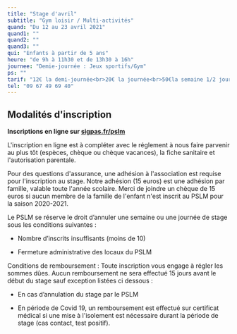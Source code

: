 ```yaml
---
title: "Stage d'avril"
subtitle: "Gym loisir / Multi-activités"
quand: "Du 12 au 23 avril 2021"
quand1: ""
quand2: ""
quand3: ""
qui: "Enfants à partir de 5 ans"
heure: "de 9h à 11h30 et de 13h30 à 16h"
journee: "Demie-journée : Jeux sportifs/Gym"
ps: ""
tarif: "12€ la demi-journée<br>20€ la journée<br>50€la semaine 1/2 journée<br>80€ la semaine journée"
tel: "09 67 49 69 40"
---
```

## Modalités d'inscription

**Inscriptions en ligne sur [sigpas.fr/pslm](https://sigpas.fr/pslm/)**

L'inscription en ligne est à compléter avec le réglement à nous faire parvenir au plus tôt (espèces, chèque ou chèque vacances), la fiche sanitaire et l'autorisation parentale.

Pour des questions d'assurance, une adhésion à l'association est requise pour l'inscription au stage. Notre adhésion (15 euros) est une adhésion par famille, valable toute l'année scolaire. Merci de joindre un chèque de 15 euros si aucun membre de la famille de l'enfant n'est inscrit au PSLM pour la saison 2020-2021.

Le PSLM se réserve le droit d’annuler une semaine ou une journée de stage sous les conditions suivantes :

- Nombre d’inscrits insuffisants (moins de 10)

- Fermeture administrative des locaux du PSLM

Conditions de remboursement : Toute inscription vous engage à régler les sommes dûes. Aucun remboursement ne sera effectué 15 jours avant le début du stage sauf exception listées ci dessous :

-	En cas d’annulation du stage par le PSLM

- En période de Covid 19, un remboursement est effectué sur certificat médical si une mise à l'isolement est nécessaire durant la période de stage (cas contact, test positif).
